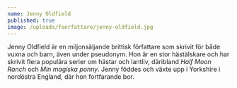```yaml
---
name: Jenny Oldfield
published: true
image: /uploads/foerfattare/jenny-oldfield.jpg
---
```

Jenny Oldfield är en miljonsäljande brittisk författare som skrivit för både vuxna och barn, även under pseudonym. Hon är en stor hästälskare och har skrivit flera populära serier om hästar och lantliv, däribland _Half Moon Ranch_ och _Min magiska ponny_. Jenny föddes och växte upp i Yorkshire i nordöstra England, där hon fortfarande bor.
